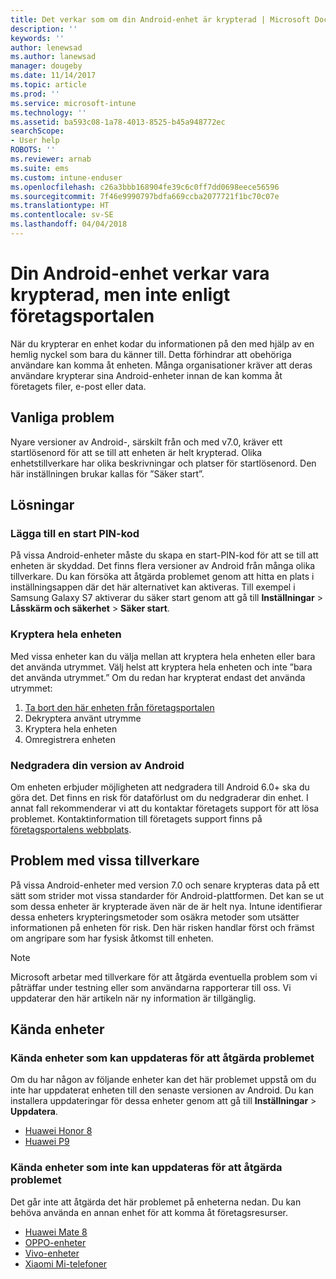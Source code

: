 ```yaml
---
title: Det verkar som om din Android-enhet är krypterad | Microsoft Docs
description: ''
keywords: ''
author: lenewsad
ms.author: lanewsad
manager: dougeby
ms.date: 11/14/2017
ms.topic: article
ms.prod: ''
ms.service: microsoft-intune
ms.technology: ''
ms.assetid: ba593c08-1a78-4013-8525-b45a948772ec
searchScope:
- User help
ROBOTS: ''
ms.reviewer: arnab
ms.suite: ems
ms.custom: intune-enduser
ms.openlocfilehash: c26a3bbb168904fe39c6c0ff7dd0698eece56596
ms.sourcegitcommit: 7f46e9990797bdfa669ccba2077721f1bc70c07e
ms.translationtype: HT
ms.contentlocale: sv-SE
ms.lasthandoff: 04/04/2018
---
```

# <a name="your-android-device-seems-to-be-encrypted-but-company-portal-says-otherwise"></a>Din Android-enhet verkar vara krypterad, men inte enligt företagsportalen

När du krypterar en enhet kodar du informationen på den med hjälp av en hemlig nyckel som bara du känner till. Detta förhindrar att obehöriga användare kan komma åt enheten. Många organisationer kräver att deras användare krypterar sina Android-enheter innan de kan komma åt företagets filer, e-post eller data.

## <a name="common-issues"></a>Vanliga problem

Nyare versioner av Android-, särskilt från och med v7.0, kräver ett startlösenord för att se till att enheten är helt krypterad. Olika enhetstillverkare har olika beskrivningar och platser för startlösenord. Den här inställningen brukar kallas för ”Säker start”. 

## <a name="solutions"></a>Lösningar

### <a name="add-a-startup-pin"></a>Lägga till en start PIN-kod

På vissa Android-enheter måste du skapa en start-PIN-kod för att se till att enheten är skyddad. Det finns flera versioner av Android från många olika tillverkare. Du kan försöka att åtgärda problemet genom att hitta en plats i inställningsappen där det här alternativet kan aktiveras. Till exempel i Samsung Galaxy S7 aktiverar du säker start genom att gå till **Inställningar** > **Låsskärm och säkerhet** > **Säker start**.  

### <a name="encrypt-the-entire-device"></a>Kryptera hela enheten

Med vissa enheter kan du välja mellan att kryptera hela enheten eller bara det använda utrymmet. Välj helst att kryptera hela enheten och inte ”bara det använda utrymmet.” Om du redan har krypterat endast det använda utrymmet:

1. [Ta bort den här enheten från företagsportalen](unenroll-your-device-from-intune-android.md)
2. Dekryptera använt utrymme
3. Kryptera hela enheten
4. Omregistrera enheten

### <a name="downgrade-your-version-of-android"></a>Nedgradera din version av Android

Om enheten erbjuder möjligheten att nedgradera till Android 6.0+ ska du göra det. Det finns en risk för dataförlust om du nedgraderar din enhet. I annat fall rekommenderar vi att du kontaktar företagets support för att lösa problemet. Kontaktinformation till företagets support finns på [företagsportalens webbplats](https://portal.manage.microsoft.com#HelpDeskDialog).

## <a name="specific-manufacturer-issues"></a>Problem med vissa tillverkare

På vissa Android-enheter med version 7.0 och senare krypteras data på ett sätt som strider mot vissa standarder för Android-plattformen. Det kan se ut som dessa enheter är krypterade även när de är helt nya. Intune identifierar dessa enheters krypteringsmetoder som osäkra metoder som utsätter informationen på enheten för risk. Den här risken handlar först och främst om angripare som har fysisk åtkomst till enheten.

> [!Note]
> Microsoft arbetar med tillverkare för att åtgärda eventuella problem som vi påträffar under testning eller som användarna rapporterar till oss. Vi uppdaterar den här artikeln när ny information är tillgänglig. 

## <a name="known-devices"></a>Kända enheter

### <a name="known-devices-that-can-be-updated-to-fix-this-issue"></a>Kända enheter som kan uppdateras för att åtgärda problemet

Om du har någon av följande enheter kan det här problemet uppstå om du inte har uppdaterat enheten till den senaste versionen av Android. Du kan installera uppdateringar för dessa enheter genom att gå till **Inställningar** > **Uppdatera**. 

- [Huawei Honor 8](https://consumer.huawei.com/us/support/phones/honor-8/)
- [Huawei P9](http://consumer.huawei.com/en/phones/p9/)

### <a name="known-devices-that-currently-cannot-be-updated-to-fix-this-issue"></a>Kända enheter som inte kan uppdateras för att åtgärda problemet

Det går inte att åtgärda det här problemet på enheterna nedan. Du kan behöva använda en annan enhet för att komma åt företagsresurser. 

- [Huawei Mate 8](https://consumer.huawei.com/en/mobile-phones/mate8/index.htm)
- [OPPO-enheter](http://www.oppo.com/en/smartphones)
- [Vivo-enheter](https://www.vivo.co.in)
- [Xiaomi Mi-telefoner](https://xiaomi-mi.com/mi-smartphones/)
